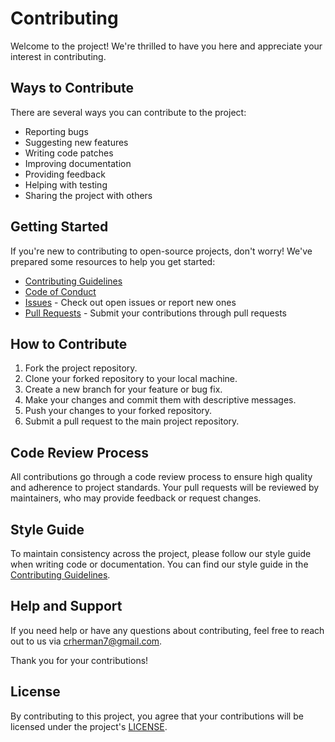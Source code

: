 # Contributing

Welcome to the project! We're thrilled to have you here and appreciate your interest in contributing.

## Ways to Contribute

There are several ways you can contribute to the project:

- Reporting bugs
- Suggesting new features
- Writing code patches
- Improving documentation
- Providing feedback
- Helping with testing
- Sharing the project with others

## Getting Started

If you're new to contributing to open-source projects, don't worry! We've prepared some resources to help you get started:

- [Contributing Guidelines](./CONTRIBUTING.md)
- [Code of Conduct](./CODE_OF_CONDUCT.md)
- [Issues](https://github.com/crherman7/rechunk/issues) - Check out open issues or report new ones
- [Pull Requests](https://github.com/crherman7/rechunk/pulls) - Submit your contributions through pull requests

## How to Contribute

1. Fork the project repository.
2. Clone your forked repository to your local machine.
3. Create a new branch for your feature or bug fix.
4. Make your changes and commit them with descriptive messages.
5. Push your changes to your forked repository.
6. Submit a pull request to the main project repository.

## Code Review Process

All contributions go through a code review process to ensure high quality and adherence to project standards. Your pull requests will be reviewed by maintainers, who may provide feedback or request changes.

## Style Guide

To maintain consistency across the project, please follow our style guide when writing code or documentation. You can find our style guide in the [Contributing Guidelines](./CONTRIBUTING.md).

## Help and Support

If you need help or have any questions about contributing, feel free to reach out to us via crherman7@gmail.com.

Thank you for your contributions!

## License

By contributing to this project, you agree that your contributions will be licensed under the project's [LICENSE](./LICENSE).
